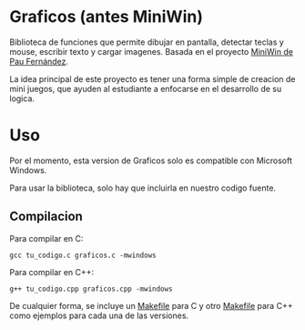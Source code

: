 # Graficos (antes MiniWin)
Biblioteca de funciones que permite dibujar en pantalla, detectar teclas y mouse, escribir texto y cargar imagenes. Basada en el proyecto [MiniWin de Pau Fernández](https://github.com/pauek/MiniWin).

La idea principal de este proyecto es tener una forma simple de creacion de mini juegos, que ayuden al estudiante a enfocarse en el desarrollo de su logica. 

# Uso

Por el momento, esta version de Graficos solo es compatible con Microsoft Windows. 

Para usar la biblioteca, solo hay que incluirla en nuestro codigo fuente.

## Compilacion

Para compilar en C:
 ```
gcc tu_codigo.c graficos.c -mwindows
 ```

Para compilar en C++:
 ```
g++ tu_codigo.cpp graficos.cpp -mwindows
 ```

De cualquier forma, se incluye un [Makefile](C/Makefile) para C y otro [Makefile](C++/Makefile) para C++ como ejemplos para cada una de las versiones.